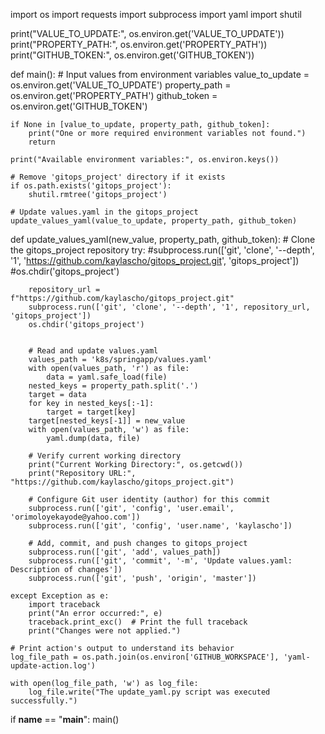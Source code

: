 import os
import requests
import subprocess
import yaml
import shutil

print("VALUE_TO_UPDATE:", os.environ.get('VALUE_TO_UPDATE'))
print("PROPERTY_PATH:", os.environ.get('PROPERTY_PATH'))
print("GITHUB_TOKEN:", os.environ.get('GITHUB_TOKEN'))


def main():
    # Input values from environment variables
    value_to_update = os.environ.get('VALUE_TO_UPDATE')
    property_path = os.environ.get('PROPERTY_PATH')
    github_token = os.environ.get('GITHUB_TOKEN')

    if None in [value_to_update, property_path, github_token]:
        print("One or more required environment variables not found.")
        return

    print("Available environment variables:", os.environ.keys())

    # Remove 'gitops_project' directory if it exists
    if os.path.exists('gitops_project'):
        shutil.rmtree('gitops_project')

    # Update values.yaml in the gitops_project
    update_values_yaml(value_to_update, property_path, github_token)

def update_values_yaml(new_value, property_path, github_token):
    # Clone the gitops_project repository
    try:
        #subprocess.run(['git', 'clone', '--depth', '1', 'https://github.com/kaylascho/gitops_project.git', 'gitops_project'])
        #os.chdir('gitops_project')

        repository_url = f"https://github.com/kaylascho/gitops_project.git"
        subprocess.run(['git', 'clone', '--depth', '1', repository_url, 'gitops_project'])
        os.chdir('gitops_project')


        # Read and update values.yaml
        values_path = 'k8s/springapp/values.yaml'
        with open(values_path, 'r') as file:
            data = yaml.safe_load(file)
        nested_keys = property_path.split('.')
        target = data
        for key in nested_keys[:-1]:
            target = target[key]
        target[nested_keys[-1]] = new_value
        with open(values_path, 'w') as file:
            yaml.dump(data, file)

        # Verify current working directory
        print("Current Working Directory:", os.getcwd())
        print("Repository URL:", "https://github.com/kaylascho/gitops_project.git")

        # Configure Git user identity (author) for this commit
        subprocess.run(['git', 'config', 'user.email', 'orimoloyekayode@yahoo.com'])
        subprocess.run(['git', 'config', 'user.name', 'kaylascho'])

        # Add, commit, and push changes to gitops_project
        subprocess.run(['git', 'add', values_path])
        subprocess.run(['git', 'commit', '-m', 'Update values.yaml: Description of changes'])
        subprocess.run(['git', 'push', 'origin', 'master'])

    except Exception as e:
        import traceback
        print("An error occurred:", e)
        traceback.print_exc()  # Print the full traceback
        print("Changes were not applied.")

    # Print action's output to understand its behavior
    log_file_path = os.path.join(os.environ['GITHUB_WORKSPACE'], 'yaml-update-action.log')

    with open(log_file_path, 'w') as log_file:
        log_file.write("The update_yaml.py script was executed successfully.")

if __name__ == "__main__":
    main()
